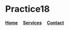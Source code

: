 # Practice18
<html>
<head>
<title>Practice 18</title>  
</head>  
<body>
<nav>
<b>
  <a href="index.html">Home</a> &nbsp; &nbsp;
  <a href="services.html">Services</a> &nbsp; &nbsp;  
  <a href="contact.html">Contact</a>  
</b>  
</nav>
</body>  
</html>
